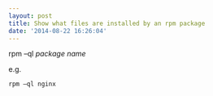 ```yaml
---
layout: post
title: Show what files are installed by an rpm package
date: '2014-08-22 16:26:04'
---
```


rpm –ql *package name*  
  
e.g.  
  
`rpm –ql nginx`